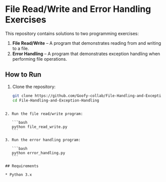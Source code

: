 # File Read/Write and Error Handling Exercises

This repository contains solutions to two programming exercises:

1. **File Read/Write** – A program that demonstrates reading from and writing to a file.
2. **Error Handling** – A program that demonstrates exception handling when performing file operations.

## How to Run

1. Clone the repository:
   ```bash
   git clone https://github.com/Goofy-collab/File-Handling-and-Exception-Handling.git
   cd File-Handling-and-Exception-Handling
````

2. Run the file read/write program:

   ```bash
   python file_read_write.py
   ```

3. Run the error handling program:

   ```bash
   python error_handling.py
   ```

## Requirements

* Python 3.x



